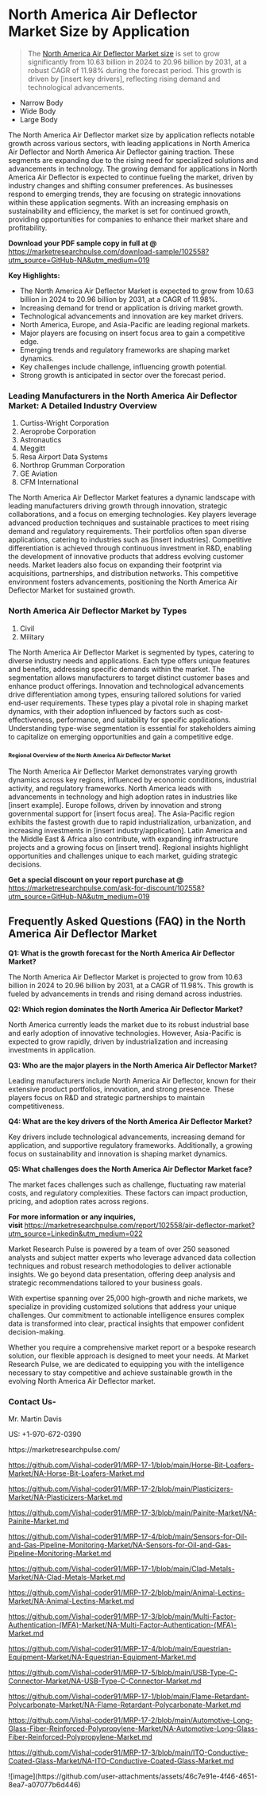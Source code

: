 <h1>North America Air Deflector Market&nbsp;Size by Application</h1><blockquote><p>The <a href="https://marketresearchpulse.com/download-sample/102558?utm_source=GitHub-NA&amp;utm_medium=019">North America Air Deflector Market size</a> is set to grow significantly from 10.63 billion in 2024 to 20.96 billion by 2031, at a robust CAGR of 11.98% during the forecast period. This growth is driven by [insert key drivers], reflecting rising demand and technological advancements.</p></blockquote><ul><li>Narrow Body<li> Wide Body<li> Large Body</li></ul><p>The North America Air Deflector market size by application reflects notable growth across various sectors, with leading applications in North America Air Deflector and North America Air Deflector gaining traction. These segments are expanding due to the rising need for specialized solutions and advancements in technology. The growing demand for applications in North America Air Deflector is expected to continue fueling the market, driven by industry changes and shifting consumer preferences. As businesses respond to emerging trends, they are focusing on strategic innovations within these application segments. With an increasing emphasis on sustainability and efficiency, the market is set for continued growth, providing opportunities for companies to enhance their market share and profitability.</p><p><strong>Download your PDF sample copy in full at @ </strong><a href="https://marketresearchpulse.com/download-sample/102558?utm_source=GitHub-NA&amp;utm_medium=019">https://marketresearchpulse.com/download-sample/102558?utm_source=GitHub-NA&amp;utm_medium=019</a></p><p><strong>Key Highlights: </strong></p><ul><li>The North America Air Deflector Market is expected to grow from 10.63 billion in 2024 to 20.96 billion by 2031, at a CAGR of 11.98%.</li><li>Increasing demand for trend or application is driving market growth.</li><li>Technological advancements and innovation are key market drivers.</li><li>North America, Europe, and Asia-Pacific are leading regional markets.</li><li>Major players are focusing on insert focus area to gain a competitive edge.</li><li>Emerging trends and regulatory frameworks are shaping market dynamics.</li><li>Key challenges include challenge, influencing growth potential.</li><li>Strong growth is anticipated in sector over the forecast period.</li></ul><h3>Leading Manufacturers in the North America Air Deflector Market: A Detailed Industry Overview</h3><ol><li>Curtiss-Wright Corporation</li><li>Aeroprobe Corporation</li><li>Astronautics</li><li>Meggitt</li><li>Resa Airport Data Systems</li><li>Northrop Grumman Corporation</li><li>GE Aviation</li><li>CFM International</li></ol><div class="flex max-w-full flex-col flex-grow"><div class="min-h-8 text-message flex w-full flex-col items-end gap-2 whitespace-normal break-words [.text-message+&amp;]:mt-5" dir="auto" data-message-author-role="assistant" data-message-id="fd8432e4-4910-450d-b182-61b7bfb0a01f" data-message-model-slug="gpt-4o"><div class="flex w-full flex-col gap-1 empty:hidden first:pt-[3px]"><div class="markdown prose w-full break-words dark:prose-invert light"><p>The North America Air Deflector Market features a dynamic landscape with leading manufacturers driving growth through innovation, strategic collaborations, and a focus on emerging technologies. Key players leverage advanced production techniques and sustainable practices to meet rising demand and regulatory requirements. Their portfolios often span diverse applications, catering to industries such as [insert industries]. Competitive differentiation is achieved through continuous investment in R&amp;D, enabling the development of innovative products that address evolving customer needs. Market leaders also focus on expanding their footprint via acquisitions, partnerships, and distribution networks. This competitive environment fosters advancements, positioning the North America Air Deflector Market for sustained growth.</p></div></div></div></div><h3>North America Air Deflector Market by Types</h3><ol><li>Civil<li> Military</li></ol><div class="flex max-w-full flex-col flex-grow"><div class="min-h-8 text-message flex w-full flex-col items-end gap-2 whitespace-normal break-words [.text-message+&amp;]:mt-5" dir="auto" data-message-author-role="assistant" data-message-id="084470be-0bb7-4664-bddf-5156b4f41249" data-message-model-slug="gpt-4o-mini"><div class="flex w-full flex-col gap-1 empty:hidden first:pt-[3px]"><div class="markdown prose w-full break-words dark:prose-invert light"><p>The North America Air Deflector Market is segmented by types, catering to diverse industry needs and applications. Each type offers unique features and benefits, addressing specific demands within the market. The segmentation allows manufacturers to target distinct customer bases and enhance product offerings. Innovation and technological advancements drive differentiation among types, ensuring tailored solutions for varied end-user requirements. These types play a pivotal role in shaping market dynamics, with their adoption influenced by factors such as cost-effectiveness, performance, and suitability for specific applications. Understanding type-wise segmentation is essential for stakeholders aiming to capitalize on emerging opportunities and gain a competitive edge.</p></div></div></div></div><h3><span style="font-size: 11px;">Regional Overview of the North America Air Deflector Market</span></h3><div class="flex max-w-full flex-col flex-grow"><div class="min-h-8 text-message flex w-full flex-col items-end gap-2 whitespace-normal break-words [.text-message+&amp;]:mt-5" dir="auto" data-message-author-role="assistant" data-message-id="e9038762-ce64-4e30-91c9-9bd413514231" data-message-model-slug="gpt-4o-mini"><div class="flex w-full flex-col gap-1 empty:hidden first:pt-[3px]"><div class="markdown prose w-full break-words dark:prose-invert light"><p>The North America Air Deflector Market demonstrates varying growth dynamics across key regions, influenced by economic conditions, industrial activity, and regulatory frameworks. North America leads with advancements in technology and high adoption rates in industries like [insert example]. Europe follows, driven by innovation and strong governmental support for [insert focus area]. The Asia-Pacific region exhibits the fastest growth due to rapid industrialization, urbanization, and increasing investments in [insert industry/application]. Latin America and the Middle East &amp; Africa also contribute, with expanding infrastructure projects and a growing focus on [insert trend]. Regional insights highlight opportunities and challenges unique to each market, guiding strategic decisions.</p></div></div></div></div><p><strong>Get a special discount on your report purchase at @ </strong><a href="https://marketresearchpulse.com/ask-for-discount/102558?utm_source=GitHub-NA&amp;utm_medium=019">https://marketresearchpulse.com/ask-for-discount/102558?utm_source=GitHub-NA&amp;utm_medium=019</a></p><h2>Frequently Asked Questions (FAQ) in the North America Air Deflector Market</h2><p><strong>Q1: What is the growth forecast for the North America Air Deflector Market?</strong></p><p>The North America Air Deflector Market is projected to grow from 10.63 billion in 2024 to 20.96 billion by 2031, at a CAGR of 11.98%. This growth is fueled by advancements in trends and rising demand across industries.</p><p><strong>Q2: Which region dominates the North America Air Deflector Market?</strong></p><p>North America currently leads the market due to its robust industrial base and early adoption of innovative technologies. However, Asia-Pacific is expected to grow rapidly, driven by industrialization and increasing investments in application.</p><p><strong>Q3: Who are the major players in the North America Air Deflector Market?</strong></p><p>Leading manufacturers include North America Air Deflector, known for their extensive product portfolios, innovation, and strong presence. These players focus on R&amp;D and strategic partnerships to maintain competitiveness.</p><p><strong>Q4: What are the key drivers of the North America Air Deflector Market?</strong></p><p>Key drivers include technological advancements, increasing demand for application, and supportive regulatory frameworks. Additionally, a growing focus on sustainability and innovation is shaping market dynamics.</p><p><strong>Q5: What challenges does the North America Air Deflector Market face?</strong></p><p>The market faces challenges such as challenge, fluctuating raw material costs, and regulatory complexities. These factors can impact production, pricing, and adoption rates across regions.</p><p><strong>For more information or any inquiries, visit&nbsp;</strong><a href="https://marketresearchpulse.com/report/102558/air-deflector-market?utm_source=Linkedin&utm_medium=022">https://marketresearchpulse.com/report/102558/air-deflector-market?utm_source=Linkedin&utm_medium=022</a></p><p>Market Research Pulse is powered by a team of over 250 seasoned analysts and subject matter experts who leverage advanced data collection techniques and robust research methodologies to deliver actionable insights. We go beyond data presentation, offering deep analysis and strategic recommendations tailored to your business goals.</p><p>With expertise spanning over 25,000 high-growth and niche markets, we specialize in providing customized solutions that address your unique challenges. Our commitment to actionable intelligence ensures complex data is transformed into clear, practical insights that empower confident decision-making.</p><p>Whether you require a comprehensive market report or a bespoke research solution, our flexible approach is designed to meet your needs. At Market Research Pulse, we are dedicated to equipping you with the intelligence necessary to stay competitive and achieve sustainable growth in the evolving North America Air Deflector market.</p><h3><strong>Contact Us-</strong></h3><p>Mr. Martin Davis</p><p>US: +1-970-672-0390</p><p>https://marketresearchpulse.com/</p><p><a href="https://github.com/Vishal-coder91/MRP-17-1/blob/main/Horse-Bit-Loafers-Market/NA-Horse-Bit-Loafers-Market.md">https://github.com/Vishal-coder91/MRP-17-1/blob/main/Horse-Bit-Loafers-Market/NA-Horse-Bit-Loafers-Market.md</a></p><p><a href="https://github.com/Vishal-coder91/MRP-17-2/blob/main/Plasticizers-Market/NA-Plasticizers-Market.md">https://github.com/Vishal-coder91/MRP-17-2/blob/main/Plasticizers-Market/NA-Plasticizers-Market.md</a></p><p><a href="https://github.com/Vishal-coder91/MRP-17-3/blob/main/Painite-Market/NA-Painite-Market.md">https://github.com/Vishal-coder91/MRP-17-3/blob/main/Painite-Market/NA-Painite-Market.md</a></p><p><a href="https://github.com/Vishal-coder91/MRP-17-4/blob/main/Sensors-for-Oil-and-Gas-Pipeline-Monitoring-Market/NA-Sensors-for-Oil-and-Gas-Pipeline-Monitoring-Market.md">https://github.com/Vishal-coder91/MRP-17-4/blob/main/Sensors-for-Oil-and-Gas-Pipeline-Monitoring-Market/NA-Sensors-for-Oil-and-Gas-Pipeline-Monitoring-Market.md</a></p><p><a href="https://github.com/Vishal-coder91/MRP-17-1/blob/main/Clad-Metals-Market/NA-Clad-Metals-Market.md">https://github.com/Vishal-coder91/MRP-17-1/blob/main/Clad-Metals-Market/NA-Clad-Metals-Market.md</a></p><p><a href="https://github.com/Vishal-coder91/MRP-17-2/blob/main/Animal-Lectins-Market/NA-Animal-Lectins-Market.md">https://github.com/Vishal-coder91/MRP-17-2/blob/main/Animal-Lectins-Market/NA-Animal-Lectins-Market.md</a></p><p><a href="https://github.com/Vishal-coder91/MRP-17-3/blob/main/Multi-Factor-Authentication-(MFA)-Market/NA-Multi-Factor-Authentication-(MFA)-Market.md">https://github.com/Vishal-coder91/MRP-17-3/blob/main/Multi-Factor-Authentication-(MFA)-Market/NA-Multi-Factor-Authentication-(MFA)-Market.md</a></p><p><a href="https://github.com/Vishal-coder91/MRP-17-4/blob/main/Equestrian-Equipment-Market/NA-Equestrian-Equipment-Market.md">https://github.com/Vishal-coder91/MRP-17-4/blob/main/Equestrian-Equipment-Market/NA-Equestrian-Equipment-Market.md</a></p><p><a href="https://github.com/Vishal-coder91/MRP-17-5/blob/main/USB-Type-C-Connector-Market/NA-USB-Type-C-Connector-Market.md">https://github.com/Vishal-coder91/MRP-17-5/blob/main/USB-Type-C-Connector-Market/NA-USB-Type-C-Connector-Market.md</a></p><p><a href="https://github.com/Vishal-coder91/MRP-17-1/blob/main/Flame-Retardant-Polycarbonate-Market/NA-Flame-Retardant-Polycarbonate-Market.md">https://github.com/Vishal-coder91/MRP-17-1/blob/main/Flame-Retardant-Polycarbonate-Market/NA-Flame-Retardant-Polycarbonate-Market.md</a></p><p><a href="https://github.com/Vishal-coder91/MRP-17-2/blob/main/Automotive-Long-Glass-Fiber-Reinforced-Polypropylene-Market/NA-Automotive-Long-Glass-Fiber-Reinforced-Polypropylene-Market.md">https://github.com/Vishal-coder91/MRP-17-2/blob/main/Automotive-Long-Glass-Fiber-Reinforced-Polypropylene-Market/NA-Automotive-Long-Glass-Fiber-Reinforced-Polypropylene-Market.md</a></p><p><a href="https://github.com/Vishal-coder91/MRP-17-3/blob/main/ITO-Conductive-Coated-Glass-Market/NA-ITO-Conductive-Coated-Glass-Market.md">https://github.com/Vishal-coder91/MRP-17-3/blob/main/ITO-Conductive-Coated-Glass-Market/NA-ITO-Conductive-Coated-Glass-Market.md</a></p>
![image](https://github.com/user-attachments/assets/46c7e91e-4f46-4651-8ea7-a07077b6d446)
